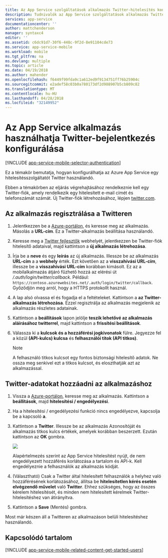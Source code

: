 ```yaml
---
title: Az App Service szolgáltatások alkalmazás Twitter-hitelesítés konfigurálása
description: Tudnivalók az App Service szolgáltatások alkalmazás Twitter-hitelesítés konfigurálása.
services: app-service
documentationcenter: ''
author: mattchenderson
manager: syntaxc4
editor: ''
ms.assetid: c6dc91d7-30f6-448c-9f2d-8e91104cde73
ms.service: app-service-mobile
ms.workload: mobile
ms.tgt_pltfrm: na
ms.devlang: multiple
ms.topic: article
ms.date: 04/19/2018
ms.author: mahender
ms.openlocfilehash: f6449f99fda9c1a612ed9f9134751ff76b25904c
ms.sourcegitcommit: e2adef58c03b0a780173df2d988907b5cb809c82
ms.translationtype: MT
ms.contentlocale: hu-HU
ms.lasthandoff: 04/28/2018
ms.locfileid: "32149952"
---
```

# <a name="how-to-configure-your-app-service-application-to-use-twitter-login"></a>Az App Service alkalmazás használhatja Twitter-bejelentkezés konfigurálása
[!INCLUDE [app-service-mobile-selector-authentication](../../includes/app-service-mobile-selector-authentication.md)]

Ez a témakör bemutatja, hogyan konfigurálhatja az Azure App Service egy hitelesítésszolgáltatót Twitter használandó.

Ebben a témakörben az eljárás végrehajtásához rendelkeznie kell egy Twitter-fiók, amely rendelkezik egy hitelesített e-mail címét és telefonszámát számát. Új Twitter-fiók létrehozásához, lépjen <a href="http://go.microsoft.com/fwlink/p/?LinkID=268287" target="_blank">twitter.com</a>.

## <a name="register"> </a>Az alkalmazás regisztrálása a Twitteren
1. Jelentkezzen be a [Azure-portálon], és keresse meg az alkalmazás. Másolás a **URL-cím**. Ez a Twitter-alkalmazás beállítása használandó.
2. Keresse meg a [Twitter fejlesztők] webhelyét, jelentkezzen be Twitter-fiók hitelesítő adataival, majd kattintson a **új alkalmazás létrehozása**.
3. Írja be a **neve** és egy **leírás** az új alkalmazás. Illessze be az alkalmazás **URL-cím** a a **webhely** érték. Ezt követően az a **visszahívási URL-cím**, illessze be a **visszahívási URL-cím** korábban kimásolt. Ez az a mobilalkalmazás átjáró fűzhető hozzá az elérési út */.auth/login/twitter/callback*. Például: `https://contoso.azurewebsites.net/.auth/login/twitter/callback`. Győződjön meg arról, hogy a HTTPS protokollt használ.
4. A lap alsó olvassa el és fogadja el a feltételeket. Kattintson a **az Twitter-alkalmazás létrehozása**. Ezzel regisztrálja az alkalmazás megjelenik az alkalmazás részletes adatainak.
5. Kattintson a **beállítások** lapon jelölje **teszik lehetővé az alkalmazás aláírásához twitterrel**, majd kattintson a **frissítési beállítások**.
6. Válassza ki a **kulcsok és a hozzáférési jogkivonatok** fülre. Jegyezze fel a közül **(API-kulcs) kulcsa** és **felhasználói titok (API titkos)**.
   
   > [!NOTE]
   > A felhasználó titkos kulcsot egy fontos biztonsági hitelesítő adatok. Ne ossza meg senkivel ezt a titkos kulcsot, és eloszthatják azt az alkalmazással.
   > 
   > 

## <a name="secrets"> </a>Twitter-adatokat hozzáadni az alkalmazáshoz
1. Vissza a [Azure-portálon], keresse meg az alkalmazás. Kattintson a **beállítások**, majd **hitelesítési / engedélyezési**.
2. Ha a hitelesítési / engedélyezési funkció nincs engedélyezve, kapcsolja be a kapcsoló **a**.
3. Kattintson a **Twitter**. Illessze be az alkalmazás Azonosítóját és alkalmazás titkos kulcs értékek, amelyek korábban beszerzett. Ezután kattintson az **OK** gombra.
   
   ![][1]
   
   Alapértelmezés szerint az App Service hitelesítést nyújt, de nem engedélyezett hozzáférés korlátozása a tartalom és API-k. Kell engedélyeznie a felhasználók az alkalmazás kódját.
4. (Választható) Csak a Twitter által hitelesített felhasználók a helyhez való hozzáférésének korlátozásához, állítsa be **hitelesítetlen kérés esetén elvégzendő művelet** való **Twitter**. Ehhez szükséges, hogy az összes kérelem hitelesítését, és minden nem hitelesített kérelmek Twitter-hitelesítéshez van átirányítva.
5. Kattintson a **Save** (Mentés) gombra.

Most már készen áll a Twitteren az alkalmazáson belüli hitelesítéshez használandó.

## <a name="related-content"> </a>Kapcsolódó tartalom
[!INCLUDE [app-service-mobile-related-content-get-started-users](../../includes/app-service-mobile-related-content-get-started-users.md)]

<!-- Images. -->

[0]: ./media/app-service-mobile-how-to-configure-twitter-authentication/app-service-twitter-redirect.png
[1]: ./media/app-service-mobile-how-to-configure-twitter-authentication/mobile-app-twitter-settings.png

<!-- URLs. -->

[Twitter fejlesztők]: http://go.microsoft.com/fwlink/p/?LinkId=268300
[Azure-portálon]: https://portal.azure.com/
[xamarin]: ../app-services-mobile-app-xamarin-ios-get-started-users.md

